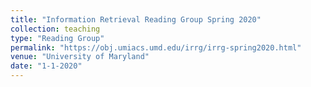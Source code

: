 ```yaml
---
title: "Information Retrieval Reading Group Spring 2020"
collection: teaching
type: "Reading Group"
permalink: "https://obj.umiacs.umd.edu/irrg/irrg-spring2020.html"
venue: "University of Maryland"
date: "1-1-2020"
---
```


